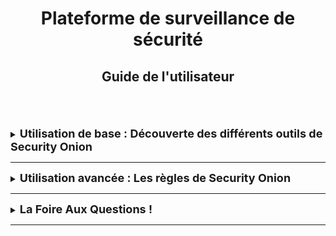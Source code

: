 <div align="center"><h1>Plateforme de surveillance de sécurité</h1></div>
<div align="center"><h2>Guide de l'utilisateur</h2></div>
<br>
<br>
<br>

<details>
<summary><strong><font size="+1">Utilisation de base : Découverte des différents outils de Security Onion</font></strong></summary>
<br>
Danse ce chapitre, nous vous parlerons de différents outils vous permettant une meilleur utilisation de SecurityOnion.
<br>
   
Pour rappel, Security Onion est un ensemble d'outils de surveillance et de détection avec une suite d'action qui s'enchaîne et se complète.<br>
1. La surveillance du réseau avec l'outil **[Kibana](https://docs.securityonion.net/en/2.4/kibana.html)** et qui, en complément de Security Onion, permet de surveiller le réseau.
   > Connectez-vous à **Kibana** en utilisant le même nom d'utilisateur et le même mot de passe que ceux que vous utilisez pour Security Onion.  
<div align="center"><img src="https://raw.githubusercontent.com/WildCodeSchool/TSSR-BDX-0924-P1-G3/refs/heads/main/Images/config-item-kibana.webp" width="75%"/></div>

2. La détection d'intrusion avec les outils **[Snort](https://www.snort.org/) / [Suricata](https://docs.securityonion.net/en/2.4/suricata.html) / [ElastAlert2](https://docs.securityonion.net/en/2.4/elastalert.html#elastalert) / [Strelka](https://docs.securityonion.net/en/2.4/strelka.html#strelka)** 
   > Ces outils sont des IDS, *Système de détection intrusion*, c'est un mécanisme déstiné à repérer des activités anormales ou suspectes sur la cible analysée (un réseau ou un hôte).
   > Pour **Snort**, ci-joint une [documentation](https://snort-org-site.s3.amazonaws.com/production/document_files/files/000/003/977/original/Snort_3_GA_on_CentOS_8_Stream.pdf?X-Amz-Algorithm=AWS4-HMAC-SHA256&X-Amz-Credential=AKIAU7AK5ITMMOXGB2W5%2F20241017%2Fus-east-1%2Fs3%2Faws4_request&X-Amz-Date=20241017T083802Z&X-Amz-Expires=172800&X-Amz-SignedHeaders=host&X-Amz-Signature=3df2f6787807c8e1dfd9864c51bfaeaf771bddc5e5c2eb4f6c7f20564f2a76fb) concernant son installation.
<div align="center"><img src="https://raw.githubusercontent.com/WildCodeSchool/TSSR-BDX-0924-P1-G3/refs/heads/main/Images/config-item-suricata.webp" width="75%"/></div>

3. L'Analyse du réseau avec **[Zeek](https://docs.securityonion.net/en/2.4/zeek.html)** *(anciennement Bro)*
   > Il s'agit d'un dispositif d'analyse réseau qui collecte et sauvegarde des données détaillées concernant le trafic réseau, permettant ainsi une vue d'ensemble pour des analyses approfondies des activités. **Zeek** signale à la fois la perte de paquets et la perte de capture.
<div align="center"><img src="https://raw.githubusercontent.com/WildCodeSchool/TSSR-BDX-0924-P1-G3/refs/heads/main/Images/config-item-zeek.webp" width="75%"/></div>

4. La gestion de la réponse à l'incident à travers **[Cases](https://docs.securityonion.net/en/2.4/cases.html)**.
   > Cet outils permet de faire remonter les journaux des **Alerts**, **Dashboards**, **Hunt** de votre console, puis d'affecter des anlaystes, d'ajouter des commentaires et des pièces jointes, et de suivre les observables. Ci-joint une [vidéo](https://www.youtube.com/watch?v=y_kr_hrtqVc&feature=youtu.be&themeRefresh=1) sur la plateforme YouTube pour une introduction à **Cases**.
<div align="center"><img src="https://raw.githubusercontent.com/WildCodeSchool/TSSR-BDX-0924-P1-G3/refs/heads/main/Images/57_0_cases.webp" width="75%"/></div>

5. L'analyse post-incident avec **[NetworkMiner](https://docs.securityonion.net/en/2.4/networkminer.html)** et **[CyberChef](https://docs.securityonion.net/en/2.4/cyberchef.html)**..  
   > Ces deux outils permettent de renforcer les défenses et et prévenur de futures attaques.
<div align="center"><h3>CyberChef</h3></div>
<div align="center"><img src="https://raw.githubusercontent.com/WildCodeSchool/TSSR-BDX-0924-P1-G3/refs/heads/main/Images/68_cyberchef.webp" width="75%"/></div>

</details>

<HR>

<details>
<summary><strong><font size="+1">Utilisation avancée : Les règles de Security Onion</font></strong></summary>
<br>

### Généralités
Security Onion prend charge trois pricnipaux types de règles :
1. [NIDS](https://docs.securityonion.net/en/2.4/nids.html#nids)
    > Les règles **NIDS** sont chargées dans **[Suricata](https://docs.securityonion.net/en/2.4/suricata.html)** pour surveiller le trafic réseau et détecter toute activité suspecte ou notable.
    > Les règles **NIDS** actives génèrent des alertes qui peuvent être trouvées dans la page *Alerts*.
2. [Sigma](https://docs.securityonion.net/en/2.4/sigma.html)
    > Les règles **Sigma** sont chargées dans **[ElastAlert2](https://docs.securityonion.net/en/2.4/elastalert.html#elastalert)** pour surveiller les journaux entrants afin de détecter toute activité suspecte ou digne d'intérêt.
    > Les règles **Sigma** actives génèrent des alertes qui peuvent être trouvées dans la page *Alerts*.
3. [YARA](https://docs.securityonion.net/en/2.4/yara.html)
    > Les règles **YARA** sont chargées dans **[Strelka](https://docs.securityonion.net/en/2.4/strelka.html#strelka)** pour surveiller les fichiers à la recherche de caractéristiques suspectes ou dignes d'intérêt.
    > Les règles **YARA** actives génèrent des alertes qui peuvent être trouvées dans la page *Alerts*.

<br>

### Le menu des règles de détections
Votre console Security Onion inclut une interface de détection pour gérer toutes vos [règles](https://docs.securityonion.net/en/2.4/detections.html#detections) (voir ci-dessus).  
Ci-joint une [vidéo](https://www.youtube.com/watch?v=DelAmqtU2hg&feature=youtu.be) YouTube qui vous permettra d'apprendre à modifier vos règles de détections.  
<br>
<div align="center"><h3>DETECTIONS</h3></div>
<div align="center"><img src="https://github.com/WildCodeSchool/TSSR-BDX-0924-P1-G3/blob/main/Images/57_detections.png" width="75%"/></div>
<br>

### Ajout de règles de détections
Pour ajouter une nouvelle règle (qu'elle soit NIDS, Sigma ou YARA), accédez à la page principale **DETECTIONS** et cliquez sur le bouton bleu + entre Options et la barre de requête.  
Un formulaire apparaîtra dans lequel vous pourrez : 
  * Cliquez sur le menu déroulant Langue et sélectionner **NIDS** / **Sigma** / **YARA** suivant le type de règle que vous avez besoin de rajouter.
  * Spécifier éventuellement une licence
  * Ajouter la signature
  * Cliquez sur le bouton **CREATE** et la détection devrait se déployer sur votre réseau au prochain cycle de 15 minutes.

### Gestion des règles existantes
Vous pouvez gérer les règles existantes toujour depuis la page **DETECTIONS**, il faut rechercher la règle souhaitée et cliquer sur l'icône des jumelles.  
Une fois cela fait, vous pouvez vérifier le champ *Statut* dans le coin supérieur droit et utiliser le curseur pour activer ou désactiver la détection.
Pour modifier la règle de détection, il faudra cliquer sur l'onglet *Tuning* et cliquez sur le bouton bleu + puis suivre les instructions. 

Il est nécessaire de bien gérer ses règles suivant votre secteur d'activité pour une meilleur surveillance des menaces spécifiques.  
Par exemple :  
  * Tentative de connexion SSH non autorisée
  * Scan de port
  * Etc ...  
  
Bien gérer ses règles, cela permet aussi de minimiser les fausses alertes et donc d'améliorer l'efficacité de la surveillance de otre structure.

</details> 

<HR>

<details>
<summary><strong><font size="+1">La Foire Aux Questions !</font></strong></summary>
<br>

***Questions : Quel est le [mot de passe](https://docs.securityonion.net/en/2.4/passwords.html#passwords) ?***<br>
*Réponse*<br>
Pour les comptes utilisateur du système d'exploitation, lorsque vous installer Security Oniont pour la première fois, vous créez un compte utilisateur OS standard pour vous-même. Si vous devez modifier votre mot de passe utilisateur OS, vous pouvez utiliser la commande *passwd*.<br>
<br>

***Questions : Comment ajouter un nouveau [compte utilisateur](https://docs.securityonion.net/en/2.4/adding-accounts.html#adding-accounts) ?***<br>
*Réponse*<br>
Si vous devez ajouter un nouveau compte utilisateur du système d'exploitation, vous pouvez utiliser la commande *adduser*.<br>
Si vous devez ajouter un nouveau compte utilisateur Security Onion Console, accédez à l'interface d'administration, puis cliquez sur *Users*.<br>
<div align="center"><img src="https://raw.githubusercontent.com/WildCodeSchool/TSSR-BDX-0924-P1-G3/refs/heads/main/Images/81_users.webp" width="75%"/></div>

Cliquez sur le bouton **+**, remplissez les informations nécessaires, puis cliquez sur le bouton **ADD**<br>
<div align="center"><img src="https://raw.githubusercontent.com/WildCodeSchool/TSSR-BDX-0924-P1-G3/refs/heads/main/Images/83_users_add.webp" width="75%"/></div>
<br>

Pour plus de réponses à vos questions, voici le [FAQ](https://docs.securityonion.net/en/2.4/faq.html#) officiel de Security Onion.<br>
  
</details>
<HR>
